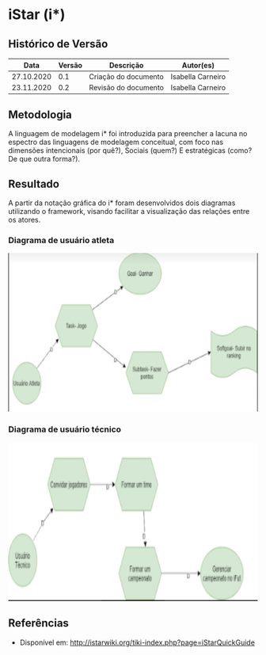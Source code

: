 # iStar (i*)


## Histórico de Versão
<table class="table table-striped border">
    <thead>
        <th>Data</th> 
        <th>Versão </th> 
        <th>Descrição</th> 
        <th>Autor(es)</th>
    </thead>
    <tbody>
        <tr>
            <td> 27.10.2020 </td>
            <td>  0.1   </td>
            <td> Criação do documento</td>
            <td> Isabella Carneiro </td>
        </tr>
        <tr>
            <td> 23.11.2020 </td>
            <td>  0.2   </td>
            <td> Revisão do documento</td>
            <td> Isabella Carneiro </td>
        </tr>
    </tbody>
</table>

## Metodologia

A linguagem de modelagem i* foi introduzida para preencher a lacuna no espectro das linguagens de modelagem conceitual, com foco nas dimensões intencionais (por quê?), Sociais (quem?) E estratégicas (como? De que outra forma?).

## Resultado

A partir da notação gráfica do i* foram desenvolvidos dois diagramas utilizando o framework, visando facilitar a visualização das relações entre os atores.

### Diagrama de usuário atleta

<img height="320px" src="../../images/iStar1.png"> 

### Diagrama de usuário técnico

<img height="320px" src="../../images/iStar2.png"> 

## Referências
- Disponível em: http://istarwiki.org/tiki-index.php?page=iStarQuickGuide
